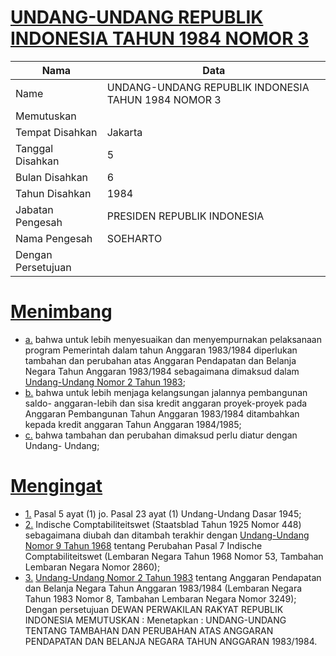 # [UNDANG-UNDANG REPUBLIK INDONESIA TAHUN 1984 NOMOR 3](http://example.org/legal/document/uu/1984/3)

| Nama | Data |
| ------ | ----- |
|Name|UNDANG-UNDANG REPUBLIK INDONESIA TAHUN 1984 NOMOR 3|
|Memutuskan||
|Tempat Disahkan|Jakarta|
|Tanggal Disahkan|5|
|Bulan Disahkan|6|
|Tahun Disahkan|1984|
|Jabatan Pengesah|PRESIDEN REPUBLIK INDONESIA|
|Nama Pengesah|SOEHARTO|
|Dengan Persetujuan||
# [Menimbang](http://example.org/legal/document/uu/1984/3/menimbang)

* [a.](http://example.org/legal/document/uu/1984/3/menimbang/point/a) bahwa untuk lebih menyesuaikan dan menyempurnakan pelaksanaan program Pemerintah dalam tahun Anggaran 1983/1984 diperlukan tambahan dan perubahan atas Anggaran Pendapatan dan Belanja Negara Tahun Anggaran 1983/1984 sebagaimana dimaksud dalam [Undang-Undang Nomor 2 Tahun 1983](http://example.org/legal/document/uu/1983/2);
* [b.](http://example.org/legal/document/uu/1984/3/menimbang/point/b) bahwa untuk lebih menjaga kelangsungan jalannya pembangunan saldo- anggaran-lebih dan sisa kredit anggaran proyek-proyek pada Anggaran Pembangunan Tahun Anggaran 1983/1984 ditambahkan kepada kredit anggaran Tahun Anggaran 1984/1985;
* [c.](http://example.org/legal/document/uu/1984/3/menimbang/point/c) bahwa tambahan dan perubahan dimaksud perlu diatur dengan Undang- Undang;
# [Mengingat](http://example.org/legal/document/uu/1984/3/mengingat)

* [1.](http://example.org/legal/document/uu/1984/3/mengingat/point/0001) Pasal 5 ayat (1) jo. Pasal 23 ayat (1) Undang-Undang Dasar 1945;
* [2.](http://example.org/legal/document/uu/1984/3/mengingat/point/0002) Indische Comptabiliteitswet (Staatsblad Tahun 1925 Nomor 448) sebagaimana diubah dan ditambah terakhir dengan [Undang-Undang Nomor 9 Tahun 1968](http://example.org/legal/document/uu/1968/9) tentang Perubahan Pasal 7 Indische Comptabiliteitswet (Lembaran Negara Tahun 1968 Nomor 53, Tambahan Lembaran Negara Nomor 2860);
* [3.](http://example.org/legal/document/uu/1984/3/mengingat/point/0003) [Undang-Undang Nomor 2 Tahun 1983](http://example.org/legal/document/uu/1983/2) tentang Anggaran Pendapatan dan Belanja Negara Tahun Anggaran 1983/1984 (Lembaran Negara Tahun 1983 Nomor 8, Tambahan Lembaran Negara Nomor 3249); Dengan persetujuan DEWAN PERWAKILAN RAKYAT REPUBLIK INDONESIA MEMUTUSKAN : Menetapkan : UNDANG-UNDANG TENTANG TAMBAHAN DAN PERUBAHAN ATAS ANGGARAN PENDAPATAN DAN BELANJA NEGARA TAHUN ANGGARAN 1983/1984.